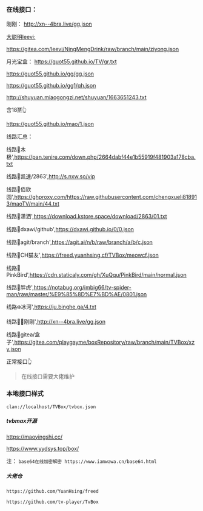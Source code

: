 ### 在线接口：

刚刚：
http://xn--4bra.live/gg.json

[大聪明leevi:](https://gitea.com/leevi) 

https://gitea.com/leevi/NingMengDrink/raw/branch/main/ziyong.json


月光宝盒：
https://guot55.github.io/TV/gr.txt

https://guot55.github.io/gg/gg.json

https://guot55.github.io/gg1/qh.json 

http://shuyuan.miaogongzi.net/shuyuan/1663651243.txt

含18🈲👆

https://guot55.github.io/mao/1.json 

线路汇总：

线路🍐木极',https://pan.tenire.com/down.php/2664dabf44e1b55919f481903a178cba.txt

线路🍑凯速/2863',http://s.nxw.so/vip

线路🌈佰欣园',https://ghproxy.com/https://raw.githubusercontent.com/chengxueli818913/maoTV/main/44.txt

线路🕺潇洒',https://download.kstore.space/download/2863/01.txt

线路🥦dxawi/github',https://dxawi.github.io/0/0.json

线路🍅agit/branch',https://agit.ai/n/b/raw/branch/a/b/c.json

线路🍆CH猫友',https://freed.yuanhsing.cf/TVBox/meowcf.json

线路🌽PinkBird',https://cdn.staticaly.com/gh/XuQqu/PinkBird/main/normal.json

线路🐯胖虎',https://notabug.org/imbig66/tv-spider-man/raw/master/%E9%85%8D%E7%BD%AE/0801.json

线路❄️冰河',https://ju.binghe.ga/4.txt

线路🛀🏻刚刚',http://xn--4bra.live/gg.json

线路🍓gitea/盒子',https://gitea.com/playgayme/boxRepository/raw/branch/main/TVBox/xzy.json

正常接口👆


> 在线接口需要大佬维护

### 本地接口样式

```
clan://localhost/TVBox/tvbox.json
```


##### tvbmax开源
https://maoyingshi.cc/

https://www.yydsys.top/box/



注：
`base64在线加密解密 https://www.iamwawa.cn/base64.html`

##### 大佬仓
`https://github.com/YuanHsing/freed`

`https://github.com/tv-player/TvBox`
